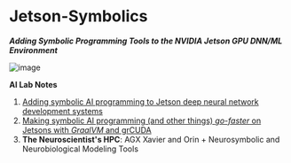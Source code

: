 # Jetson-Symbolics
**_Adding Symbolic Programming Tools to the NVIDIA Jetson GPU DNN/ML Environment_**

 ![image](https://user-images.githubusercontent.com/71346897/172037459-ceeb21c4-8f24-4882-b87f-e4eeaaa07608.png)


**AI Lab Notes**
 1. [Adding symbolic AI programming to Jetson deep neural network development systems](https://github.com/rtrelease/Jetson-Symbolics/blob/main/Adding%20symbolic%20programming%20tools%20to%20Jetson.md)
 2. [Making symbolic AI programming (and other things) *go-faster* on Jetsons with *GraalVM* and grCUDA](https://github.com/rtrelease/Jetson-Symbolics/blob/main/AI%20Lab%20Notes2a.md)
3. **The Neuroscientist's HPC**: AGX Xavier and Orin + Neurosymbolic and Neurobiological Modeling Tools
